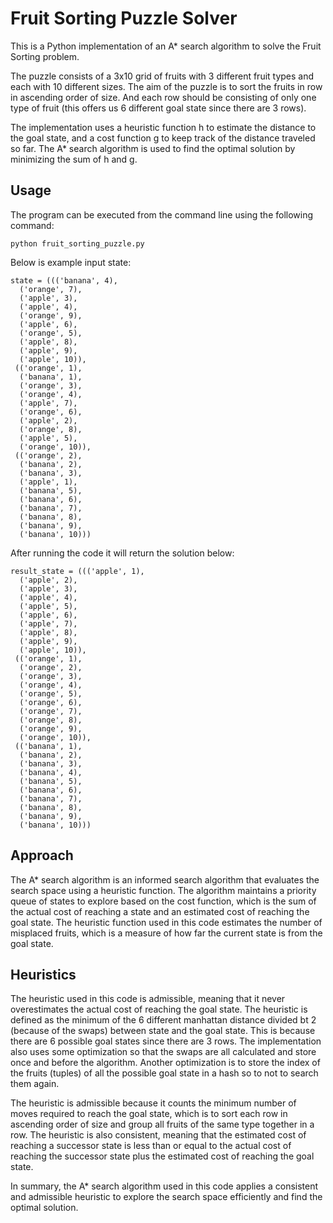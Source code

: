 # Fruit Sorting Puzzle Solver
This is a Python implementation of an A* search algorithm to solve the Fruit Sorting problem.

The puzzle consists of a 3x10 grid of fruits with 3 different fruit types and each with 10 different sizes. The aim of the puzzle is to sort the fruits in row in ascending order of size. And each row should be consisting of only one type of fruit (this offers us 6 different goal state since there are 3 rows).

The implementation uses a heuristic function h to estimate the distance to the goal state, and a cost function g to keep track of the distance traveled so far. The A* search algorithm is used to find the optimal solution by minimizing the sum of h and g.

## Usage
The program can be executed from the command line using the following command:
```
python fruit_sorting_puzzle.py
```

Below is example input state:
```
state = ((('banana', 4),
  ('orange', 7),
  ('apple', 3),
  ('apple', 4),
  ('orange', 9),
  ('apple', 6),
  ('orange', 5),
  ('apple', 8),
  ('apple', 9),
  ('apple', 10)),
 (('orange', 1),
  ('banana', 1),
  ('orange', 3),
  ('orange', 4),
  ('apple', 7),
  ('orange', 6),
  ('apple', 2),
  ('orange', 8),
  ('apple', 5),
  ('orange', 10)),
 (('orange', 2),
  ('banana', 2),
  ('banana', 3),
  ('apple', 1),
  ('banana', 5),
  ('banana', 6),
  ('banana', 7),
  ('banana', 8),
  ('banana', 9),
  ('banana', 10)))
```

After running the code it will return the solution below:
```
result_state = ((('apple', 1),
  ('apple', 2),
  ('apple', 3),
  ('apple', 4),
  ('apple', 5),
  ('apple', 6),
  ('apple', 7),
  ('apple', 8),
  ('apple', 9),
  ('apple', 10)),
 (('orange', 1),
  ('orange', 2),
  ('orange', 3),
  ('orange', 4),
  ('orange', 5),
  ('orange', 6),
  ('orange', 7),
  ('orange', 8),
  ('orange', 9),
  ('orange', 10)),
 (('banana', 1),
  ('banana', 2),
  ('banana', 3),
  ('banana', 4),
  ('banana', 5),
  ('banana', 6),
  ('banana', 7),
  ('banana', 8),
  ('banana', 9),
  ('banana', 10)))
```


## Approach

The A* search algorithm is an informed search algorithm that evaluates the search space using a heuristic function. The algorithm maintains a priority queue of states to explore based on the cost function, which is the sum of the actual cost of reaching a state and an estimated cost of reaching the goal state. The heuristic function used in this code estimates the number of misplaced fruits, which is a measure of how far the current state is from the goal state.

## Heuristics

The heuristic used in this code is admissible, meaning that it never overestimates the actual cost of reaching the goal state. The heuristic is defined as the minimum of the 6 different manhattan distance  divided bt 2 (because of the swaps) between state and the goal state. This is because there are 6 possible goal states since there are 3 rows. The implementation also uses some optimization so that the swaps are all calculated and store once and before the algorithm. Another optimization is to store the index of the fruits (tuples) of all the possible goal state in a hash so to not to search them again.

The heuristic is admissible because it counts the minimum number of moves required to reach the goal state, which is to sort each row in ascending order of size and group all fruits of the same type together in a row. The heuristic is also consistent, meaning that the estimated cost of reaching a successor state is less than or equal to the actual cost of reaching the successor state plus the estimated cost of reaching the goal state.

In summary, the A* search algorithm used in this code applies a consistent and admissible heuristic to explore the search space efficiently and find the optimal solution.






